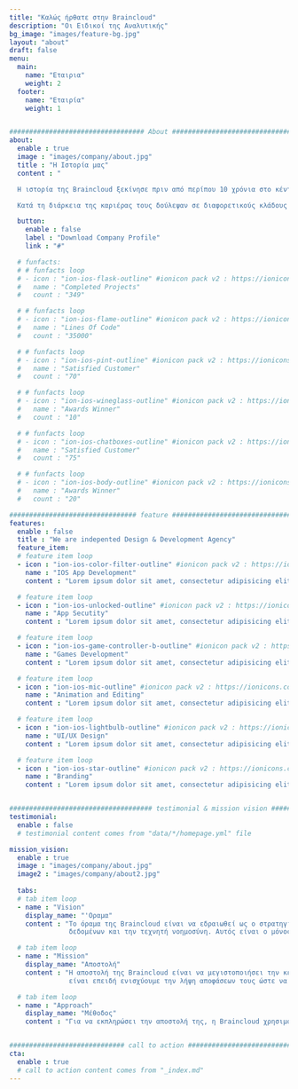 ```yaml
---
title: "Καλώς ήρθατε στην Braincloud"
description: "Οι Ειδικοί της Αναλυτικής"
bg_image: "images/feature-bg.jpg"
layout: "about"
draft: false
menu:
  main:
    name: "Εταιρια"
    weight: 2
  footer:
    name: "Εταιρία"
    weight: 1


################################## About #####################################
about:
  enable : true
  image : "images/company/about.jpg"
  title : "Η Ιστορία μας"
  content : "

  Η ιστορία της Braincloud ξεκίνησε πριν από περίπου 10 χρόνια στο κέντρο της καινοτομίας της τεχνολογίας, στο Λονδίνο. Εκεί οι ιδρυτές της εταιρίας άρχισαν να βοηθούν επιχειρήσεις να χρησιμοποιούν τα δεδομένα τους ώστε να παίρνουν καλύτερες αποφάσεις.

  Κατά τη διάρκεια της καριέρας τους δούλεψαν σε διαφορετικούς κλάδους εταιριών απο φαρμακευτικές και τράπεζες μέχρι εταιρίες λιανικής και μάρκετινγκ. Αυτό που κατάλαβαν είναι ότι η τελευταία λέξη της τεχνολογίας στην αναλυτική μπορεί να εφαρμοστεί σε οποιαδήποτε εταιρία, οπουδήποτε. Έτσι πήραν την απόφαση να ιδρύσουν την Braincloud στην καρδιά της Θεσσαλονίκης, στην πόλη από την οποία προέρχονται."

  button:
    enable : false
    label : "Download Company Profile"
    link : "#"

  # funfacts:
  # # funfacts loop
  # - icon : "ion-ios-flask-outline" #ionicon pack v2 : https://ionicons.com/v2/
  #   name : "Completed Projects"
  #   count : "349"

  # # funfacts loop
  # - icon : "ion-ios-flame-outline" #ionicon pack v2 : https://ionicons.com/v2/
  #   name : "Lines Of Code"
  #   count : "35000"

  # # funfacts loop
  # - icon : "ion-ios-pint-outline" #ionicon pack v2 : https://ionicons.com/v2/
  #   name : "Satisfied Customer"
  #   count : "70"

  # # funfacts loop
  # - icon : "ion-ios-wineglass-outline" #ionicon pack v2 : https://ionicons.com/v2/
  #   name : "Awards Winner"
  #   count : "10"

  # # funfacts loop
  # - icon : "ion-ios-chatboxes-outline" #ionicon pack v2 : https://ionicons.com/v2/
  #   name : "Satisfied Customer"
  #   count : "75"

  # # funfacts loop
  # - icon : "ion-ios-body-outline" #ionicon pack v2 : https://ionicons.com/v2/
  #   name : "Awards Winner"
  #   count : "20"

################################ feature #####################################
features:
  enable : false
  title : "We are indepented Design & Development Agency"
  feature_item:
  # feature item loop
  - icon : "ion-ios-color-filter-outline" #ionicon pack v2 : https://ionicons.com/v2/
    name : "IOS App Development"
    content : "Lorem ipsum dolor sit amet, consectetur adipisicing elit, sed do eiusmod tempor incididunt ut"

  # feature item loop
  - icon : "ion-ios-unlocked-outline" #ionicon pack v2 : https://ionicons.com/v2/
    name : "App Secutity"
    content : "Lorem ipsum dolor sit amet, consectetur adipisicing elit, sed do eiusmod tempor incididunt ut"

  # feature item loop
  - icon : "ion-ios-game-controller-b-outline" #ionicon pack v2 : https://ionicons.com/v2/
    name : "Games Development"
    content : "Lorem ipsum dolor sit amet, consectetur adipisicing elit, sed do eiusmod tempor incididunt ut"

  # feature item loop
  - icon : "ion-ios-mic-outline" #ionicon pack v2 : https://ionicons.com/v2/
    name : "Animation and Editing"
    content : "Lorem ipsum dolor sit amet, consectetur adipisicing elit, sed do eiusmod tempor incididunt ut"

  # feature item loop
  - icon : "ion-ios-lightbulb-outline" #ionicon pack v2 : https://ionicons.com/v2/
    name : "UI/UX Design"
    content : "Lorem ipsum dolor sit amet, consectetur adipisicing elit, sed do eiusmod tempor incididunt ut"

  # feature item loop
  - icon : "ion-ios-star-outline" #ionicon pack v2 : https://ionicons.com/v2/
    name : "Branding"
    content : "Lorem ipsum dolor sit amet, consectetur adipisicing elit, sed do eiusmod tempor incididunt ut"


#################################### testimonial & mission vision #######################################
testimonial:
  enable : false
  # testimonial content comes from "data/*/homepage.yml" file

mission_vision:
  enable : true
  image : "images/company/about.jpg"
  image2 : "images/company/about2.jpg"
  
  tabs:
  # tab item loop
  - name : "Vision"
    display_name: "'Οραμα"
    content : "Το όραμα της Braincloud είναι να εδραιωθεί ως ο στρατηγικός συνεργάτης των πελατών της, βοηθώντας τους να λάβουν αποφάσεις χρησιμοποιώντας την ανάλυση των 
               δεδομένων και την τεχνητή νοημοσύνη. Αυτός είναι ο μόνος τρόπος για τις εταιρίες να καρποφορήσουν στον ανταγωνιστικό και ψηφιακό κόσμο του σήμερα."

  # tab item loop
  - name : "Mission"
    display_name: "Αποστολή"
    content : "Η αποστολή της Braincloud είναι να μεγιστοποιήσει την κερδοφορία των πελατών της. Ο λόγος που μας εμπιστεύονται οι πελάτες μας 
               είναι επειδή ενισχύουμε την λήψη αποφάσεων τους ώστε να αυξήσουμε την κερδοφορία τους."

  # tab item loop
  - name : "Approach"
    display_name: "Μέθοδος"
    content : "Για να εκπληρώσει την αποστολή της, η Braincloud χρησιμοποιεί την τελευταία λέξη της τεχνολογίας στον τομέα της Αναλυτικής και της Τεχνητής Νοημοσύνης."


############################# call to action #################################
cta:
  enable : true
  # call to action content comes from "_index.md"
---
```

